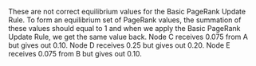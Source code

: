 These are not correct equilibrium values for the Basic PageRank Update Rule. To form an equilibrium set of PageRank values, the summation of these values should equal to 1 and when we apply the Basic PageRank Update Rule, we get the same value back. Node C receives 0.075 from A but gives out 0.10. Node D receives 0.25 but gives out 0.20. Node E receives 0.075 from B but gives out 0.10.